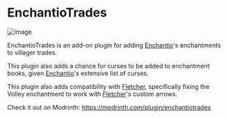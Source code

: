 # EnchantioTrades

![image](https://github.com/user-attachments/assets/2d0b8a09-6da0-4640-9a24-a446e8cef13d)

EnchantioTrades is an add-on plugin for adding [Enchantio](https://modrinth.com/plugin/enchantio)'s enchantments to villager trades.

This plugin also adds a chance for curses to be added to enchantment books, given [Enchantio](https://modrinth.com/plugin/enchantio)'s extensive list of curses.

This plugin also adds compatibility with [Fletcher](https://modrinth.com/plugin/fletcher), specifically fixing the Volley enchantment to work with [Fletcher](https://modrinth.com/plugin/fletcher)'s custom arrows.

Check it out on Modrinth: https://modrinth.com/plugin/enchantiotrades

